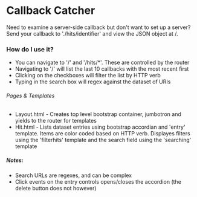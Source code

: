 # Callback Catcher

Need to examine a server-side callback but don't want to set up a server? Send your callback to './hits/identifier' and view the JSON object at /.

### How do I use it?

* You can navigate to '/' and '/hits/*'. These are controlled by the router
* Navigating to '/' will list the last 10 callbacks with the most recent first
* Clicking on the checkboxes will filter the list by HTTP verb
* Typing in the search box will regex against the dataset of URIs

###### Pages & Templates
* Layout.html - Creates top level bootstrap container, jumbotron and yields to the router for templates
* Hit.html - Lists dataset entries using bootstrap accordian and 'entry' template. Items are color coded based on HTTP verb. Displayes filters using the 'filterhits' template and the search field using the 'searching' template

##### Notes:

* Search URLs are regexes, and can be complex
* Click events on the entry controls opens/closes the accordion (the delete button does not however)